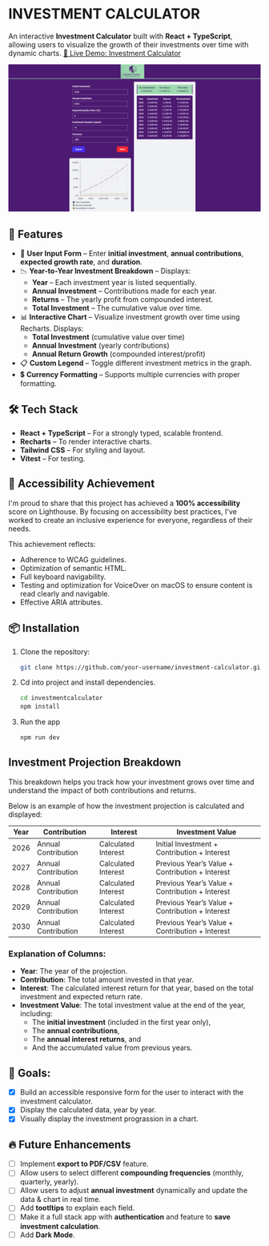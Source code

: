 # INVESTMENT CALCULATOR

An interactive **Investment Calculator** built with **React + TypeScript**, allowing users to visualize the growth of their investments over time with dynamic charts. <a href="https://paologhidoni.github.io/investmentcalculator/" target="_blank">🚀 Live Demo: Investment Calculator</a>

<img src="./public/investmentcalculator.png" alt="Investment Calculator Preview"/>

## 🚀 Features

- 👥 **User Input Form** – Enter **initial investment**, **annual contributions**, **expected growth rate**, and **duration**.
- 📉 **Year-to-Year Investment Breakdown** – Displays:
  - **Year** – Each investment year is listed sequentially.
  - **Annual Investment** – Contributions made for each year.
  - **Returns** – The yearly profit from compounded interest.
  - **Total Investment** – The cumulative value over time.
- 📊 **Interactive Chart** – Visualize investment growth over time using Recharts. Displays:
  - **Total Investment** (cumulative value over time)
  - **Annual Investment** (yearly contributions)
  - **Annual Return Growth** (compounded interest/profit)
- 📋 **Custom Legend** – Toggle different investment metrics in the graph.
- 💲 **Currency Formatting** – Supports multiple currencies with proper formatting.

## 🛠️ Tech Stack

- **React + TypeScript** – For a strongly typed, scalable frontend.
- **Recharts** – To render interactive charts.
- **Tailwind CSS** – For styling and layout.
- **Vitest** – For testing.

## 🚀 Accessibility Achievement

I'm proud to share that this project has achieved a **100% accessibility** score on Lighthouse. By focusing on accessibility best practices, I've worked to create an inclusive experience for everyone, regardless of their needs.

This achievement reflects:

- Adherence to WCAG guidelines.
- Optimization of semantic HTML.
- Full keyboard navigability.
- Testing and optimization for VoiceOver on macOS to ensure content is read clearly and navigable.
- Effective ARIA attributes.

## 📦 Installation

1. Clone the repository:

   ```bash
   git clone https://github.com/your-username/investment-calculator.git
   ```

2. Cd into project and install dependencies.

   ```bash
   cd investmentcalculator
   npm install
   ```

3. Run the app

   ```bash
   npm run dev
   ```

## Investment Projection Breakdown

This breakdown helps you track how your investment grows over time and understand the impact of both contributions and returns.

Below is an example of how the investment projection is calculated and displayed:

| Year | Contribution        | Interest            | Investment Value                                |
| ---- | ------------------- | ------------------- | ----------------------------------------------- |
| 2026 | Annual Contribution | Calculated Interest | Initial Investment + Contribution + Interest    |
| 2027 | Annual Contribution | Calculated Interest | Previous Year’s Value + Contribution + Interest |
| 2028 | Annual Contribution | Calculated Interest | Previous Year’s Value + Contribution + Interest |
| 2029 | Annual Contribution | Calculated Interest | Previous Year’s Value + Contribution + Interest |
| 2030 | Annual Contribution | Calculated Interest | Previous Year’s Value + Contribution + Interest |

### Explanation of Columns:

- **Year**: The year of the projection.
- **Contribution**: The total amount invested in that year.
- **Interest**: The calculated interest return for that year, based on the total investment and expected return rate.
- **Investment Value**: The total investment value at the end of the year, including:
  - The **initial investment** (included in the first year only),
  - The **annual contributions**,
  - The **annual interest returns**, and
  - And the accumulated value from previous years.

## 🎯 Goals:

- [x] Build an accessible responsive form for the user to interact with the investment calculator.
- [x] Display the calculated data, year by year.
- [x] Visually display the investment prograssion in a chart.

## 🔥 Future Enhancements

- [ ] Implement **export to PDF/CSV** feature.
- [ ] Allow users to select different **compounding frequencies** (monthly, quarterly, yearly).
- [ ] Allow users to adjust **annual investment** dynamically and update the data & chart in real time.
- [ ] Add **tootltips** to explain each field.
- [ ] Make it a full stack app with **authentication** and feature to **save investment calculation**.
- [ ] Add **Dark Mode**.
